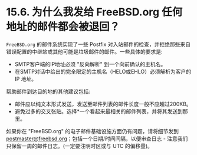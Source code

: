 # 15.6. 为什么我发给 FreeBSD.org 任何地址的邮件都会被退回？

`FreeBSD.org` 的邮件系统实现了一些 Postfix 对入站邮件的检查，并拒绝那些来自错误配置的中继站或其他可能是垃圾邮件的邮件。一些具体的要求是:

- SMTP客户端的IP地址必须 "反向解析" 到一个向前确认的主机名。
- 在SMTP对话中给出的完全限定的主机名（HELO或EHLO）必须解析为客户的 IP 地址。

帮助邮件到达目的地的其他建议包括:

- 邮件应以纯文本形式发送，发送至邮件列表的邮件长度一般不应超过200KB。
- 避免过多的交叉张贴。选择*一个看起来最相关的邮件列表，并将其发送到那里。

如果你在 "FreeBSD.org" 的电子邮件基础设施方面仍有问题，请将细节发到[postmaster@freebsd.org](mailto:postmaster@freebsd.org)；包括一个日期/时间间隔，以便审查日志 - 注意我们只保留一周的邮件日志。(一定要注明时区或与 UTC 的偏移量)。
